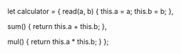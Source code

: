 
let calculator = {
  read(a, b) {
    this.a = a;
    this.b = b;
  },

  sum() {
    return this.a + this.b;
  },

  mul() {
    return this.a * this.b;
  }
};

